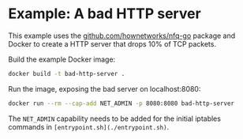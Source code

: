 # Example: A bad HTTP server

This example uses the [github.com/hownetworks/nfq-go](https://github.com/hownetworks/nfq-go) package and Docker to create a HTTP server that drops 10% of TCP packets.

Build the example Docker image:

```sh
docker build -t bad-http-server .
```

Run the image, exposing the bad server on localhost:8080:

```sh
docker run --rm --cap-add NET_ADMIN -p 8080:8080 bad-http-server
```

The `NET_ADMIN` capability needs to be added for the initial iptables commands in `[entrypoint.sh](./entrypoint.sh)`.
